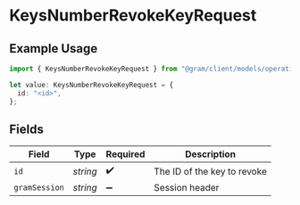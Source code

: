 # KeysNumberRevokeKeyRequest

## Example Usage

```typescript
import { KeysNumberRevokeKeyRequest } from "@gram/client/models/operations";

let value: KeysNumberRevokeKeyRequest = {
  id: "<id>",
};
```

## Fields

| Field                       | Type                        | Required                    | Description                 |
| --------------------------- | --------------------------- | --------------------------- | --------------------------- |
| `id`                        | *string*                    | :heavy_check_mark:          | The ID of the key to revoke |
| `gramSession`               | *string*                    | :heavy_minus_sign:          | Session header              |